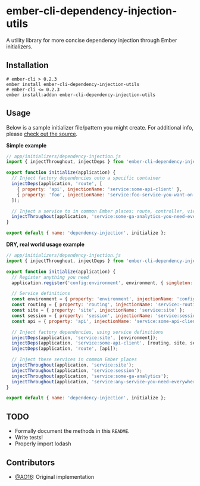 ember-cli-dependency-injection-utils
====================================

A utility library for more concise dependency injection through Ember initializers.

## Installation

```shell
# ember-cli > 0.2.3
ember install ember-cli-dependency-injection-utils
# ember-cli <= 0.2.3
ember install:addon ember-cli-dependency-injection-utils
```

## Usage

Below is a sample initializer file/pattern you might create. For additional info, please [check out the source](addon/index.js).

**Simple example**

```js
// app/initializers/dependency-injection.js
import { injectThroughout, injectDeps } from 'ember-cli-dependency-injection-utils';

export function initialize(application) {
  // Inject factory dependencies onto a specific container
  injectDeps(application, 'route', [
    { property: 'api', injectionName: 'service:some-api-client' },
    { property: 'foo', injectionName: 'service:foo-service-you-want-on-every-route' }
  ]);

  // Inject a service to in common Ember places: route, controller, view, component
  injectThroughout(application, 'service:some-ga-analytics-you-need-everywhere');
}

export default { name: 'dependency-injection', initialize };
```

**DRY, real world usage example**

```js
// app/initializers/dependency-injection.js
import { injectThroughout, injectDeps } from 'ember-cli-dependency-injection-utils';

export function initialize(application) {
  // Register anything you need
  application.register('config:environment', environment, { singleton: false, instantiate: false });

  // Service definitions
  const environment = { property: 'environment', injectionName: 'config:environment' };
  const routing = { property: 'routing', injectionName: 'service:-routing' };
  const site = { property: 'site', injectionName: 'service:site' };
  const session = { property: 'session', injectionName: 'service:session' };
  const api = { property: 'api', injectionName: 'service:some-api-client' };

  // Inject factory dependencies, using service definitions
  injectDeps(application, 'service:site', [environment]);
  injectDeps(application, 'service:some-api-client', [routing, site, session]);
  injectDeps(application, 'route', [api]);

  // Inject these services in common Ember places
  injectThroughout(application, 'service:site');
  injectThroughout(application, 'service:session');
  injectThroughout(application, 'service:some-ga-analytics');
  injectThroughout(application, 'service:any-service-you-need-everywhere');
}

export default { name: 'dependency-injection', initialize };
```

## TODO

- Formally document the methods in this `README`.
- Write tests!
- Properly import lodash

## Contributors

- [@AO16](https://github.com/AO16): Original implementation
